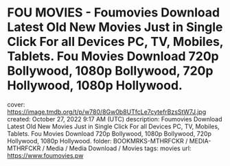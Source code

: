 # FOU MOVIES - Foumovies Download Latest Old New Movies Just in Single Click For all Devices PC, TV, Mobiles, Tablets. Fou Movies Download 720p Bollywood, 1080p Bollywood, 720p Hollywood, 1080p Hollywood.

cover: https://image.tmdb.org/t/p/w780/8Gw0b8UTfcLe7cytefrBzsStW7J.jpg
created: October 27, 2022 9:17 AM (UTC)
description: Foumovies Download Latest Old New Movies Just in Single Click For all Devices PC, TV, Mobiles, Tablets. Fou Movies Download 720p Bollywood, 1080p Bollywood, 720p Hollywood, 1080p Hollywood.
folder: BOOKMRKS-MTHRFCKR / MEDIA-MTHRFCKR / Media / Media Download / Movies
tags: movies
url: https://www.foumovies.pw